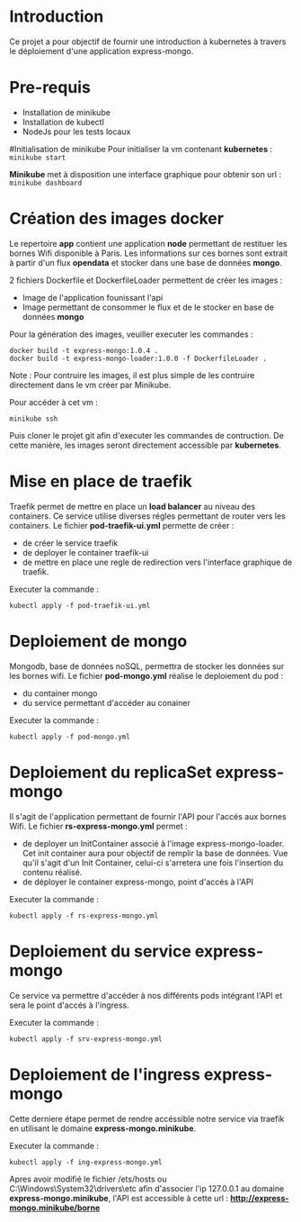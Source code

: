 # Introduction
Ce projet a pour objectif de fournir une introduction à kubernetes à travers le déploiement d'une application express-mongo.

# Pre-requis 
 * Installation de minikube
 * Installation de kubectl
 * NodeJs pour les tests locaux

#Initialisation de minikube
Pour initialiser la vm contenant **kubernetes** : 
`minikube start`

**Minikube** met à disposition une interface graphique pour obtenir son url :
`minikube dashboard`

# Création des images docker
Le repertoire **app** contient une application **node** permettant de restituer les bornes Wifi disponible à Paris. Les informations sur ces bornes sont extrait à partir d'un flux **opendata** et stocker dans une base de données **mongo**.

2 fichiers Dockerfile et DockerfileLoader permettent de créer les images :
- Image de l'application founissant l'api
- Image permettant de consommer le flux et de le stocker en base de données **mongo**

Pour la génération des images, veuiller executer les commandes :

```shell
docker build -t express-mongo:1.0.4 .
docker build -t express-mongo-loader:1.0.0 -f DockerfileLoader .
```

Note : Pour contruire les images, il est plus simple de les contruire directement dans le vm créer par Minikube.

Pour accéder à cet vm :

`minikube ssh`

Puis cloner le projet git afin d'executer les commandes de contruction. De cette manière, les images seront directement accessible par **kubernetes**.
 


# Mise en place de traefik
Traefik permet de mettre en place un **load balancer** au niveau des containers. Ce service utilise diverses régles permettant de router vers les containers. Le fichier **pod-traefik-ui.yml** permette de créer : 
- de créer le service traefik
- de deployer le container traefik-ui 
- de mettre en place une regle de redirection vers l'interface graphique de traefik.

Executer la commande :

`kubectl apply -f pod-traefik-ui.yml`

# Deploiement de mongo
Mongodb, base de données noSQL,  permettra de stocker les données sur les bornes wifi. Le fichier **pod-mongo.yml** réalise le deploiement du pod : 
- du container mongo
- du service permettant d'accéder au conainer

Executer la commande : 

`kubectl apply -f pod-mongo.yml`

# Deploiement du replicaSet express-mongo
Il s'agit de l'application permettant de fournir l'API pour l'accés aux bornes Wifi. Le fichier **rs-express-mongo.yml** permet : 
- de deployer un InitContainer associé à l'image express-mongo-loader. Cet init container aura pour objectif de remplir la base de données. Vue qu'il s'agit d'un Init Container, celui-ci s'arretera une fois l'insertion du contenu réalisé.
- de déployer le container express-mongo, point d'accés à l'API

Executer la commande : 

`kubectl apply -f rs-express-mongo.yml`

# Deploiement du service express-mongo
Ce service va permettre d'accéder à nos différents pods intégrant l'API et sera le point d'accés à l'ingress.

Executer la commande : 

 `kubectl apply -f srv-express-mongo.yml`

# Deploiement de l'ingress express-mongo
Cette derniere étape permet de rendre accéssible notre service via traefik en utilisant le domaine **express-mongo.minikube**.

Executer la commande : 

`kubectl apply -f ing-express-mongo.yml`

Apres avoir modifié le fichier /ets/hosts ou C:\Windows\System32\drivers\etc afin d'associer l'ip 127.0.0.1 au domaine **express-mongo.minikube**, l'API est accessible à cette url : **http://express-mongo.minikube/borne**